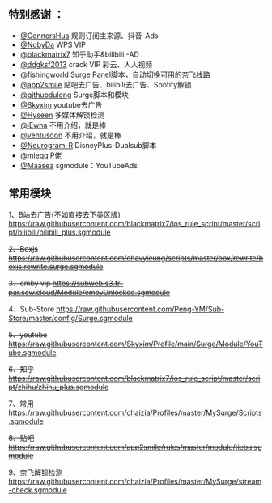 ## 特别感谢 ：

* [@ConnersHua](https://github.com/DivineEngine/Profiles/tree/master) 规则订阅主来源、抖音-Ads
* [@NobyDa](https://github.com/NobyDa/Script/tree/master) WPS VIP
* [@blackmatrix7](https://github.com/blackmatrix7/ios_rule_script) 知乎助手&bilibili -AD
* [@ddgksf2013](https://gitlab.com/ddgksf2013/Cuttlefish) crack VIP 彩云、人人视频
* [@fishingworld](https://github.com/fishingworld/something/tree/main/NetflixSelect) Surge Panel脚本，自动切换可用的奈飞线路
* [@app2smile](https://github.com/app2smile/rules) 贴吧去广告、bilibili去广告、Spotify解锁
* [@githubdulong](https://github.com/githubdulong/Script) Surge脚本和模块
* [@Skyxim](https://github.com/Skyxim/Profile/tree/main/Surge/Module) youtube去广告
* [@Hyseen](https://gist.github.com/Hyseen) 多媒体解锁检测
* [@iEwha](https://github.com/iEwha/Profiles) 不用介绍，就是棒
* [@ventusoon](https://github.com/ventusoon/ventus) 不用介绍，就是棒
* [@Neurogram-R](https://github.com/Neurogram-R/Surge) DisneyPlus-Dualsub脚本
* [@mieqq](https://github.com/mieqq/mieqq) P佬
* [@Maasea](https://github.com/Maasea/sgmodule) sgmodule：YouTubeAds


## 常用模块
1、B站去广告(不如直接去下美区版)
https://raw.githubusercontent.com/blackmatrix7/ios_rule_script/master/script/bilibili/bilibili_plus.sgmodule

~~2、Boxjs
https://raw.githubusercontent.com/chavyleung/scripts/master/box/rewrite/boxjs.rewrite.surge.sgmodule~~

~~3、emby vip
https://subweb.s3.fr-par.scw.cloud/Module/embyUnlocked.sgmodule~~

4、Sub-Store
https://raw.githubusercontent.com/Peng-YM/Sub-Store/master/config/Surge.sgmodule

~~5、youtube
https://raw.githubusercontent.com/Skyxim/Profile/main/Surge/Module/YouTube.sgmodule~~

~~6、知乎
https://raw.githubusercontent.com/blackmatrix7/ios_rule_script/master/script/zhihu/zhihu_plus.sgmodule~~

7、常用
https://raw.githubusercontent.com/chaizia/Profiles/master/MySurge/Scripts.sgmodule

~~8、贴吧
https://raw.githubusercontent.com/app2smile/rules/master/module/tieba.sgmodule~~

9、奈飞解锁检测
https://raw.githubusercontent.com/chaizia/Profiles/master/MySurge/stream-check.sgmodule


